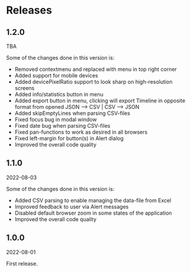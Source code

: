# Releases

## 1.2.0
TBA

Some of the changes done in this version is:

- Removed contextmenu and replaced with menu in top right corner
- Added support for mobile devices 
- Added devicePixelRatio support to look sharp on high-resolution screens
- Added info/statistics button in menu
- Added export button in menu, clicking will export Timeline in opposite format from opened JSON --> CSV | CSV --> JSON
- Added skipEmptyLines when parsing CSV-files
- Fixed focus bug in modal window
- Fixed date bug when parsing CSV-files
- Fixed pan-functions to work as desired in all browsers
- Fixed left-margin for button(s) in Alert dialog
- Improved the overall code quality

## 1.1.0
2022-08-03

Some of the changes done in this version is:

- Added CSV parsing to enable managing the data-file from Excel
- Improved feedback to user via Alert messages
- Disabled default browser zoom in some states of the application
- Improved the overall code quality

## 1.0.0
2022-08-01

First release.